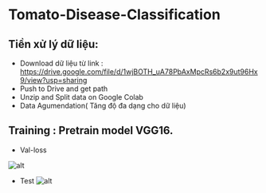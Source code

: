 # Tomato-Disease-Classification
## Tiền xử lý dữ liệu:
- Download dữ liệu từ link : https://drive.google.com/file/d/1wjBOTH_uA78PbAxMpcRs6b2x9ut96Hx9/view?usp=sharing
- Push to Drive and get path
- Unzip and Split data on Google Colab
- Data Agumendation( Tăng độ đa dạng cho dữ liệu)
## Training : Pretrain model VGG16.
- Val-loss

![alt](https://github.com/LongCao-HUST/Tomato-Disease-Classification/blob/ebf7f12b6b776fa85c00a11cba249225b3f046bc/loss_acc.png)

- Test
![alt](https://github.com/LongCao-HUST/Tomato-Disease-Classification/blob/ebf7f12b6b776fa85c00a11cba249225b3f046bc/resulft.png)
